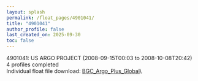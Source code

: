 ```yaml
---
layout: splash
permalink: /float_pages/4901041/
title: "4901041"
author_profile: false
last_created_on: 2025-09-30
toc: false
---
```

 
4901041: US ARGO PROJECT (2008-09-15T00:03 to 2008-10-08T20:42)\
4 profiles completed\
Individual float file download: [BGC_Argo_Plus_Global](https://ftp.soest.hawaii.edu/bgc_argo_plus/Individual_Floats/outliers_removed/4901041_Sprof_processed.nc)\
